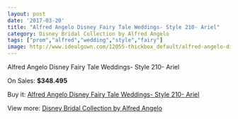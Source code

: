 ```yaml
---
layout: post
date: '2017-03-20'
title: "Alfred Angelo Disney Fairy Tale Weddings- Style 210- Ariel"
category: Disney Bridal Collection by Alfred Angelo
tags: ["prom","alfred","wedding","style","fairy"]
image: http://www.idealgown.com/12055-thickbox_default/alfred-angelo-disney-fairy-tale-weddings-style-210-ariel.jpg
---
```

Alfred Angelo Disney Fairy Tale Weddings- Style 210- Ariel

On Sales: **$348.495**
<a href="https://www.idealgown.com/en/disney-bridal-collection-by-alfred-angelo/4885-alfred-angelo-disney-fairy-tale-weddings-style-210-ariel.html"><amp-img layout="responsive" width="600" height="600" src="//www.idealgown.com/12055-thickbox_default/alfred-angelo-disney-fairy-tale-weddings-style-210-ariel.jpg" alt="Alfred Angelo Disney Fairy Tale Weddings- Style 210- Ariel 0" /></a>
<a href="https://www.idealgown.com/en/disney-bridal-collection-by-alfred-angelo/4885-alfred-angelo-disney-fairy-tale-weddings-style-210-ariel.html"><amp-img layout="responsive" width="600" height="600" src="//www.idealgown.com/12058-thickbox_default/alfred-angelo-disney-fairy-tale-weddings-style-210-ariel.jpg" alt="Alfred Angelo Disney Fairy Tale Weddings- Style 210- Ariel 1" /></a>
<a href="https://www.idealgown.com/en/disney-bridal-collection-by-alfred-angelo/4885-alfred-angelo-disney-fairy-tale-weddings-style-210-ariel.html"><amp-img layout="responsive" width="600" height="600" src="//www.idealgown.com/12057-thickbox_default/alfred-angelo-disney-fairy-tale-weddings-style-210-ariel.jpg" alt="Alfred Angelo Disney Fairy Tale Weddings- Style 210- Ariel 2" /></a>
<a href="https://www.idealgown.com/en/disney-bridal-collection-by-alfred-angelo/4885-alfred-angelo-disney-fairy-tale-weddings-style-210-ariel.html"><amp-img layout="responsive" width="600" height="600" src="//www.idealgown.com/12056-thickbox_default/alfred-angelo-disney-fairy-tale-weddings-style-210-ariel.jpg" alt="Alfred Angelo Disney Fairy Tale Weddings- Style 210- Ariel 3" /></a>

Buy it: [Alfred Angelo Disney Fairy Tale Weddings- Style 210- Ariel](https://www.idealgown.com/en/disney-bridal-collection-by-alfred-angelo/4885-alfred-angelo-disney-fairy-tale-weddings-style-210-ariel.html "Alfred Angelo Disney Fairy Tale Weddings- Style 210- Ariel")

View more: [Disney Bridal Collection by Alfred Angelo](https://www.idealgown.com/en/61-disney-bridal-collection-by-alfred-angelo "Disney Bridal Collection by Alfred Angelo")